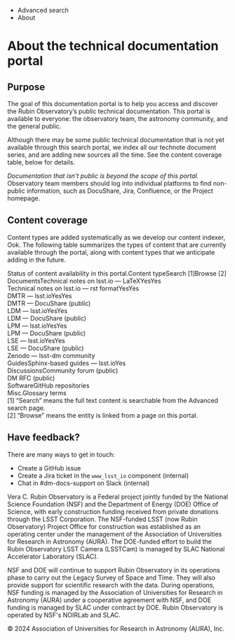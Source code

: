   * Advanced search
  * About



# About the technical documentation portal

## Purpose

The goal of this documentation portal is to help you access and discover the Rubin Observatory’s public technical documentation. This portal is available to everyone: the observatory team, the astronomy community, and the general public.

Although there may be some public technical documentation that is not yet available through this search portal, we index all our technote document series, and are adding new sources all the time. See the content coverage table, below for details.

_Documentation that isn’t public is beyond the scope of this portal._ Observatory team members should log into individual platforms to find non-public information, such as DocuShare, Jira, Confluence, or the Project homepage.

## Content coverage

Content types are added systematically as we develop our content indexer, Ook. The following table summarizes the types of content that are currently available through the portal, along with content types that we anticipate adding in the future.

Status of content availability in this portal.Content typeSearch [1]Browse [2]  
DocumentsTechnical notes on lsst.io — LaTeXYesYes  
Technical notes on lsst.io — rst formatYesYes  
DMTR — lsst.ioYesYes  
DMTR — DocuShare (public)  
LDM — lsst.ioYesYes  
LDM — DocuShare (public)  
LPM — lsst.ioYesYes  
LPM — DocuShare (public)  
LSE — lsst.ioYesYes  
LSE — DocuShare (public)  
Zenodo — lsst-dm community  
GuidesSphinx-based guides — lsst.ioYes  
DiscussionsCommunity forum (public)  
DM RFC (public)  
SoftwareGitHub repositories  
Misc.Glossary terms  
[1] “Search” means the full text content is searchable from the Advanced search page.  
[2] “Browse” means the entity is linked from a page on this portal.  
  
## Have feedback?

There are many ways to get in touch:

  * Create a GitHub issue
  * Create a Jira ticket in the `www_lsst_io` component (internal)
  * Chat in #dm-docs-support on Slack (internal)



Vera C. Rubin Observatory is a Federal project jointly funded by the National Science Foundation (NSF) and the Department of Energy (DOE) Office of Science, with early construction funding received from private donations through the LSST Corporation. The NSF-funded LSST (now Rubin Observatory) Project Office for construction was established as an operating center under the management of the Association of Universities for Research in Astronomy (AURA). The DOE-funded effort to build the Rubin Observatory LSST Camera (LSSTCam) is managed by SLAC National Accelerator Laboratory (SLAC).

NSF and DOE will continue to support Rubin Observatory in its operations phase to carry out the Legacy Survey of Space and Time. They will also provide support for scientific research with the data. During operations, NSF funding is managed by the Association of Universities for Research in Astronomy (AURA) under a cooperative agreement with NSF, and DOE funding is managed by SLAC under contract by DOE. Rubin Observatory is operated by NSF's NOIRLab and SLAC.

© 2024 Association of Universities for Research in Astronomy (AURA), Inc.
